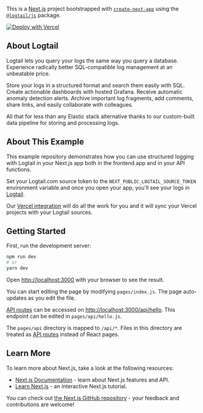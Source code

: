 This is a [Next.js](https://nextjs.org/) project bootstrapped with [`create-next-app`](https://github.com/vercel/next.js/tree/canary/packages/create-next-app) using the [`@logtail/js`](https://www.npmjs.com/package/@logtail/js) package.

[![Deploy with Vercel](https://vercel.com/button)](https://vercel.com/new/git/external?repository-url=https%3A%2F%2Fgithub.com%2FBetterStackHQ%2Flogtail-vercel-nextjs-example&integration-ids=oac_pEXxdPxyg97Y84zOjEIkDewm)

## About Logtail

Logtail lets you query your logs the same way you query a database. Experience radically better SQL-compatible log management at an unbeatable price.

Store your logs in a structured format and search them easily with SQL. Create actionable dashboards with hosted Grafana. Receive automatic anomaly detection alerts. Archive important log fragments, add comments, share links, and easily collaborate with colleagues.

All that for less than any Elastic stack alternative thanks to our custom-built data pipeline for storing and processing logs.

## About This Example

This example repository demonstrates how you can use structured logging with Logtail in your Next.js app both in the frontend app and in your API functions.

Set your Logtail.com source token to the `NEXT_PUBLIC_LOGTAIL_SOURCE_TOKEN` environment variable and once you open your app, you'll see your logs in [Logtail](https://logtail.com/team/0/tail).

Our [Vercel integration](https://vercel.com/integrations/logtail) will do all the work for you and it will sync your Vercel projects with your Logtail sources.

## Getting Started

First, run the development server:

```bash
npm run dev
# or
yarn dev
```

Open [http://localhost:3000](http://localhost:3000) with your browser to see the result.

You can start editing the page by modifying `pages/index.js`. The page auto-updates as you edit the file.

[API routes](https://nextjs.org/docs/api-routes/introduction) can be accessed on [http://localhost:3000/api/hello](http://localhost:3000/api/hello). This endpoint can be edited in `pages/api/hello.js`.

The `pages/api` directory is mapped to `/api/*`. Files in this directory are treated as [API routes](https://nextjs.org/docs/api-routes/introduction) instead of React pages.

## Learn More

To learn more about Next.js, take a look at the following resources:

- [Next.js Documentation](https://nextjs.org/docs) - learn about Next.js features and API.
- [Learn Next.js](https://nextjs.org/learn) - an interactive Next.js tutorial.

You can check out [the Next.js GitHub repository](https://github.com/vercel/next.js/) - your feedback and contributions are welcome!
